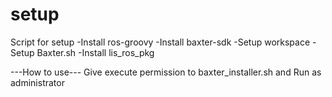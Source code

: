 # setup
Script for setup
-Install ros-groovy
-Install baxter-sdk
-Setup workspace
-Setup Baxter.sh
-Install lis_ros_pkg

---How to use---
Give execute permission to baxter_installer.sh and Run as administrator

